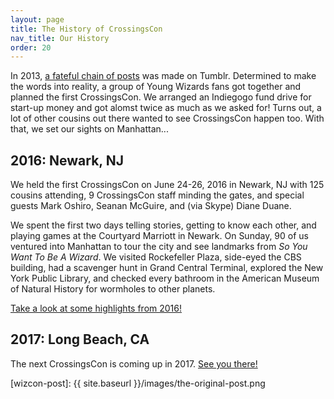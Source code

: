 ```yaml
---
layout: page
title: The History of CrossingsCon
nav_title: Our History
order: 20
---
```


In 2013, [a fateful chain of posts](https://dispatchrabbi.tumblr.com/post/52352879845/woven-from-sapphire-fiber-robotamputee) was made on Tumblr. Determined to make the words into reality, a group of Young Wizards fans got together and planned the first CrossingsCon. We arranged an Indiegogo fund drive for start-up money and got alomst twice as much as we asked for! Turns out, a lot of other cousins out there wanted to see CrossingsCon happen too. With that, we set our sights on Manhattan...

## 2016: Newark, NJ
We held the first CrossingsCon on June 24-26, 2016 in Newark, NJ with 125 cousins attending, 9 CrossingsCon staff minding the gates, and special guests Mark Oshiro, Seanan McGuire, and (via Skype) Diane Duane.

We spent the first two days telling stories, getting to know each other, and playing games at the Courtyard Marriott in Newark. On Sunday, 90 of us ventured into Manhattan to tour the city and see landmarks from _So You Want To Be A Wizard_. We visited Rockefeller Plaza, side-eyed the CBS building, had a scavenger hunt in Grand Central Terminal, explored the New York Public Library, and checked every bathroom in the American Museum of Natural History for wormholes to other planets.

[Take a look at some highlights from 2016!](https://www.facebook.com/pg/CrossingsCon/photos/?tab=album&album_id=1068827729837141)


## 2017: Long Beach, CA
The next CrossingsCon is coming up in 2017. [See you there!]({{site.baseurl}}/badges)

[wizcon-post]: {{ site.baseurl }}/images/the-original-post.png
